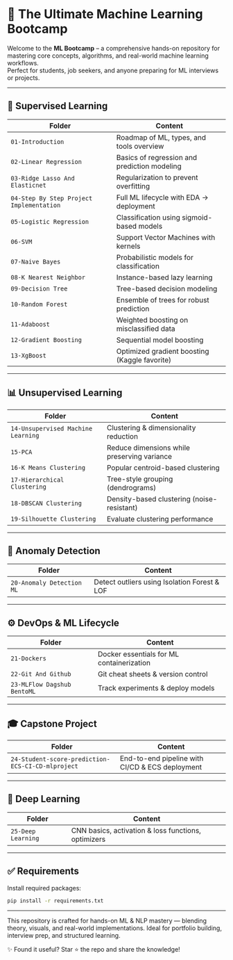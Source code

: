 # 🧠 The Ultimate Machine Learning Bootcamp

Welcome to the **ML Bootcamp** – a comprehensive hands-on repository for mastering core concepts, algorithms, and real-world machine learning workflows.  
Perfect for students, job seekers, and anyone preparing for ML interviews or projects.

---

## 📘 Supervised Learning

| Folder | Content |
|--------|---------|
| `01-Introduction` | Roadmap of ML, types, and tools overview |
| `02-Linear Regression` | Basics of regression and prediction modeling |
| `03-Ridge Lasso And Elasticnet` | Regularization to prevent overfitting |
| `04-Step By Step Project Implementation` | Full ML lifecycle with EDA → deployment |
| `05-Logistic Regression` | Classification using sigmoid-based models |
| `06-SVM` | Support Vector Machines with kernels |
| `07-Naive Bayes` | Probabilistic models for classification |
| `08-K Nearest Neighbor` | Instance-based lazy learning |
| `09-Decision Tree` | Tree-based decision modeling |
| `10-Random Forest` | Ensemble of trees for robust prediction |
| `11-Adaboost` | Weighted boosting on misclassified data |
| `12-Gradient Boosting` | Sequential model boosting |
| `13-XgBoost` | Optimized gradient boosting (Kaggle favorite) |

---

## 📊 Unsupervised Learning

| Folder | Content |
|--------|---------|
| `14-Unsupervised Machine Learning` | Clustering & dimensionality reduction |
| `15-PCA` | Reduce dimensions while preserving variance |
| `16-K Means Clustering` | Popular centroid-based clustering |
| `17-Hierarchical Clustering` | Tree-style grouping (dendrograms) |
| `18-DBSCAN Clustering` | Density-based clustering (noise-resistant) |
| `19-Silhouette Clustering` | Evaluate clustering performance |

---

## 🚨 Anomaly Detection

| Folder | Content |
|--------|---------|
| `20-Anomaly Detection ML` | Detect outliers using Isolation Forest & LOF |

---

## ⚙️ DevOps & ML Lifecycle

| Folder | Content |
|--------|---------|
| `21-Dockers` | Docker essentials for ML containerization |
| `22-Git And Github` | Git cheat sheets & version control |
| `23-MLFlow Dagshub BentoML` | Track experiments & deploy models |

---

## 🎓 Capstone Project

| Folder | Content |
|--------|---------|
| `24-Student-score-prediction-ECS-CI-CD-mlproject` | End-to-end pipeline with CI/CD & ECS deployment |

---

## 🤖 Deep Learning

| Folder | Content |
|--------|---------|
| `25-Deep Learning` | CNN basics, activation & loss functions, optimizers |

---

## ✅ Requirements

Install required packages:

```bash
pip install -r requirements.txt
```
---

This repository is crafted for hands-on ML & NLP mastery — blending theory, visuals, and real-world implementations. Ideal for portfolio building, interview prep, and structured learning.

✨ Found it useful? Star ⭐ the repo and share the knowledge!
